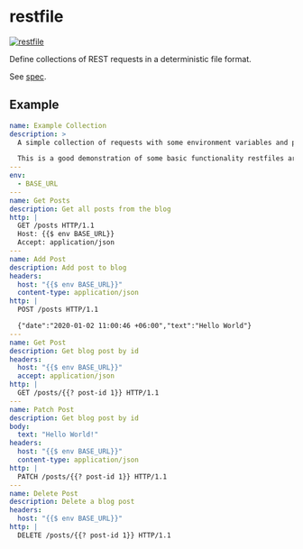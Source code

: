 # restfile

[![restfile](https://github.com/testingrequired/restfile-ts/actions/workflows/ci.yml/badge.svg)](https://github.com/testingrequired/restfile-ts/actions/workflows/ci.yml)

Define collections of REST requests in a deterministic file format.

See [spec](SPEC.md).

## Example

```yaml
name: Example Collection
description: >
  A simple collection of requests with some environment variables and prompts.

  This is a good demonstration of some basic functionality restfiles are aiming for.
---
env:
  - BASE_URL
---
name: Get Posts
description: Get all posts from the blog
http: |
  GET /posts HTTP/1.1
  Host: {{$ env BASE_URL}}
  Accept: application/json
---
name: Add Post
description: Add post to blog
headers:
  host: "{{$ env BASE_URL}}"
  content-type: application/json
http: |
  POST /posts HTTP/1.1

  {"date":"2020-01-02 11:00:46 +06:00","text":"Hello World"}
---
name: Get Post
description: Get blog post by id
headers:
  host: "{{$ env BASE_URL}}"
  accept: application/json
http: |
  GET /posts/{{? post-id 1}} HTTP/1.1
---
name: Patch Post
description: Get blog post by id
body:
  text: "Hello World!"
headers:
  host: "{{$ env BASE_URL}}"
  content-type: application/json
http: |
  PATCH /posts/{{? post-id 1}} HTTP/1.1
---
name: Delete Post
description: Delete a blog post
headers:
  host: "{{$ env BASE_URL}}"
http: |
  DELETE /posts/{{? post-id 1}} HTTP/1.1
```
